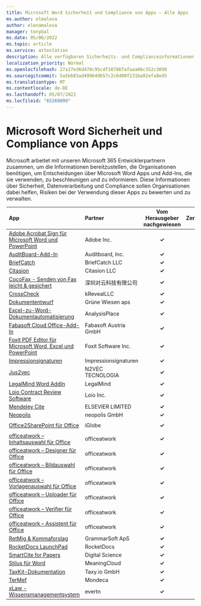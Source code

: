 ```yaml
---
title: Microsoft Word Sicherheit und Compliance von Apps – Alle Apps
ms.author: elmalova
author: elenamalova
manager: tonybal
ms.date: 05/06/2022
ms.topic: article
ms.service: attestation
description: Alle verfügbaren Sicherheits- und Complianceinformationen für alle Microsoft Word Apps.
localization_priority: Normal
ms.openlocfilehash: 27a17e36d470c95cdf38786fafaaa06c352c3098
ms.sourcegitcommit: 5a5b683ad499649b57c2c0400f231ba92efa8ed5
ms.translationtype: MT
ms.contentlocale: de-DE
ms.lasthandoff: 05/07/2022
ms.locfileid: "65269899"
---
```

# <a name="microsoft-word-apps-security-and-compliance"></a>Microsoft Word Sicherheit und Compliance von Apps

Microsoft arbeitet mit unseren Microsoft 365 Entwicklerpartnern zusammen, um die Informationen bereitzustellen, die Organisationen benötigen, um Entscheidungen über Microsoft Word Apps und Add-Ins, die sie verwenden, zu beschleunigen und zu informieren. Diese Informationen über Sicherheit, Datenverarbeitung und Compliance sollen Organisationen dabei helfen, Risiken bei der Verwendung dieser Apps zu bewerten und zu verwalten.

| **App** | **Partner** | **Vom Herausgeber nachgewiesen** | **Zertifiziert** |
|:--------|:------------|:----------------------:|:-------------:|
| [Adobe Acrobat Sign für Microsoft Word und PowerPoint](./adobe-inc-acrobat-sign-for-microsoft-word-and-powerpoint.md) | Adobe Inc. | **✓** | <img alt="Certified application badge" src="../media/certified-badge.png" height="25" width="25" /> |
| [AuditBoard-Add-In](./auditboard-inc-add-in.md) | Auditboard, Inc. | **✓** |  |
| [BriefCatch](./briefcatch-llc.md) | BriefCatch LLC | **✓** |  |
| [Citasion](./citasion-llc.md) | Citasion LLC | **✓** |  |
| [CocoFax - Senden von Fax leicht &amp; gesichert](./cocofax-sending-fax-made-easysecure.md) | &#28145;&#22323;&#23545;&#20113;&#31185;&#25216;&#26377;&#38480;&#20844;&#21496; | **✓** |  |
| [CrossCheck](./krevealllc-crosscheck.md) | kRevealLLC | **✓** |  |
| [Dokumententwurf](./green-meadow-aps-document-drafter.md) | Grüne Wiesen aps | **✓** |  |
| [Excel-zu-Word-Dokumentautomatisierung](./analysisplace-excel-to-word-document-automation.md) | AnalysisPlace | **✓** |  |
| [Fabasoft Cloud Office-Add-In](./fabasoft-austria-gmbh-cloud-office-add-in.md) | Fabasoft Austria GmbH | **✓** |  |
| [Foxit PDF Editor für Microsoft Word, Excel und PowerPoint](./foxit-software-inc-pdf-editor-for-microsoft-word-excel-and-powerpoint.md) | Foxit Software Inc. | **✓** |  |
| [Impressionsignaturen](./impression-signatures.md) | Impressionsignaturen | **✓** |  |
| [Jus2vec](./n2vec-tecnologia-jus2vec.md) | N2VEC TECNOLOGIA | **✓** |  |
| [LegalMind Word AddIn](./legalmind-word-addin.md) | LegalMind | **✓** |  |
| [Loio Contract Review Software](./loio-inc-contract-review-software.md) | Loio Inc. | **✓** |  |
| [Mendeley Cite](./elsevier-limited-mendeley-cite.md) | ELSEVIER LIMITED | **✓** |  |
| [Neopolis](./neopolis-gmbh.md) | neopolis GmbH | **✓** |  |
| [Office2SharePoint für Office](./iglobe-office2sharepoint-for-office.md) | iGlobe | **✓** | <img alt="Certified application badge" src="../media/certified-badge.png" height="25" width="25" /> |
| [officeatwork – Inhaltsauswahl für Office](./officeatwork-officeatworkcontent-chooser-for-office.md) | officeatwork | **✓** | <img alt="Certified application badge" src="../media/certified-badge.png" height="25" width="25" /> |
| [officeatwork – Designer für Office](./officeatwork-officeatworkdesigner-for-office.md) | officeatwork | **✓** | <img alt="Certified application badge" src="../media/certified-badge.png" height="25" width="25" /> |
| [officeatwork – Bildauswahl für Office](./officeatwork-officeatworkimage-chooser-for-office.md) | officeatwork | **✓** | <img alt="Certified application badge" src="../media/certified-badge.png" height="25" width="25" /> |
| [officeatwork – Vorlagenauswahl für Office](./officeatwork-officeatworktemplate-chooser-for-office.md) | officeatwork | **✓** | <img alt="Certified application badge" src="../media/certified-badge.png" height="25" width="25" /> |
| [officeatwork – Uploader für Office](./officeatwork-officeatworkuploader-for-office.md) | officeatwork | **✓** | <img alt="Certified application badge" src="../media/certified-badge.png" height="25" width="25" /> |
| [officeatwork – Verifier für Office](./officeatwork-officeatworkverifier-for-office.md) | officeatwork | **✓** | <img alt="Certified application badge" src="../media/certified-badge.png" height="25" width="25" /> |
| [officeatwork – Assistent für Office](./officeatwork-officeatworkwizard-for-office.md) | officeatwork | **✓** | <img alt="Certified application badge" src="../media/certified-badge.png" height="25" width="25" /> |
| [RetMig &amp; Kommaforslag](./grammarsoft-aps-retmigkommaforslag.md) | GrammarSoft ApS | **✓** |  |
| [RocketDocs LaunchPad](./rocketdocs-launchpad.md) | RocketDocs | **✓** |  |
| [SmartCite for Papers](./digital-science-smartcite-for-papers.md) | Digital Science | **✓** |  |
| [Stilus für Word](./meaningcloud-stilus-for-word.md) | MeaningCloud | **✓** |  |
| [TaxKit-Dokumentation](./taxyio-gmbh-taxkit-docs.md) | Taxy.io GmbH | **✓** |  |
| [TerMef](./mondeca-termef.md) | Mondeca | **✓** |  |
| [xLaw - Wissensmanagementsystem](./evertn-xlaw-knowledge-management-system.md) | evertn | **✓** |  |
